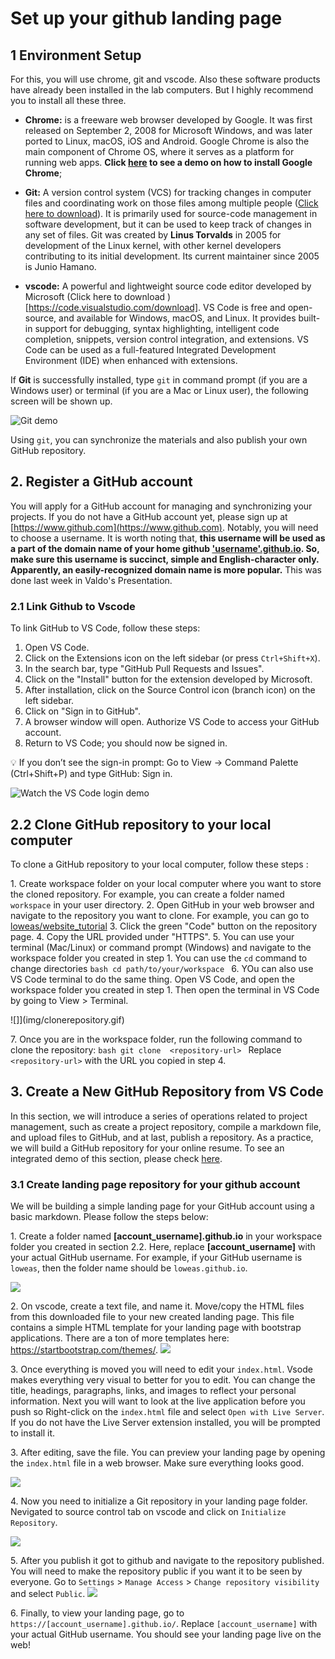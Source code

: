 # Set up your github landing page

## 1 Environment Setup

For this, you will use chrome, git and vscode. Also these software products have already been installed in the lab computers. But I highly recommend you to install all these three.


- **Chrome:** is a freeware web browser developed by Google. It was first released on September 2, 2008 for Microsoft Windows, and was later ported to Linux, macOS, iOS and Android. Google Chrome is also the main component of Chrome OS, where it serves as a platform for running web apps. **Click [here](install-chrome.md) to see a demo on how to install Google Chrome**;

- **Git:** A version control system (VCS) for tracking changes in computer files and coordinating work on those files among multiple people ([Click here to download](https://git-scm.com/downloads)). It is primarily used for source-code management in software development, but it can be used to keep track of changes in any set of files.  Git was created by **Linus Torvalds** in 2005 for development of the Linux kernel, with other kernel developers contributing to its initial development. Its current maintainer since 2005 is Junio Hamano.

- **vscode:** A powerful and lightweight source code editor developed by Microsoft (Click here to download
)[https://code.visualstudio.com/download]. VS Code is free and open-source, and available for Windows, macOS, and Linux. It provides built-in support for debugging, syntax highlighting, intelligent code completion, snippets, version control integration, and extensions.
VS Code can be used as a full-featured Integrated Development Environment (IDE) when enhanced with extensions.


If **Git** is successfully installed, type `git` in command prompt (if you are a Windows user) or terminal (if you are a Mac or Linux user), the following screen will be shown up.

![Git demo](img/git.gif)

Using `git`, you can synchronize the  materials and also publish your own GitHub repository.  

## 2. Register a GitHub account

You will apply for a GitHub account for managing and synchronizing your projects. If you do not have a GitHub account yet, please sign up at [https://www.github.com](https://www.github.com). Notably, you will need to choose a username. It is worth noting that, **this username will be used as a part of the domain name of your home github ['username'.github.io](). So, make sure this username is succinct, simple and English-character only. Apparently, an easily-recognized domain name is more popular.**
This was done last week in Valdo's Presentation.

### 2.1 Link Github to Vscode
To link GitHub to VS Code, follow these steps:
1. Open VS Code.
2. Click on the Extensions icon on the left sidebar (or press `Ctrl+Shift+X`).
3. In the search bar, type "GitHub Pull Requests and Issues".
4. Click on the "Install" button for the extension developed by Microsoft.
5. After installation, click on the Source Control icon (branch icon) on the left sidebar.
6. Click on "Sign in to GitHub".
7. A browser window will open. Authorize VS Code to access your GitHub account.
8. Return to VS Code; you should now be signed in.   

💡 If you don’t see the sign-in prompt:
Go to View → Command Palette (Ctrl+Shift+P) and type GitHub: Sign in.

![Watch the VS Code login demo](img/vscodelogin.gif)



## 2.2 Clone GitHub repository to your local computer

To clone a GitHub repository to your local computer, follow these steps :

1\. Create workspace folder on your local computer where you want to store the cloned repository. For example, you can create a folder named `workspace` in your user directory.
2\. Open GitHub in your web browser and navigate to the repository you want to clone. For example, you can go to [loweas/website_tutorial](https://github.com/loweas/website_tutorial)
3\. Click the green "Code" button on the repository page.
4\. Copy the URL provided under "HTTPS".
5\. You can use your terminal (Mac/Linux) or command prompt (Windows) and navigate to the workspace folder you created in step 1. You can use the `cd` command to change directories
    ```bash
    cd path/to/your/workspace
    ```
6\. YOu can also use VS Code terminal to do the same thing. Open VS Code, and open the workspace folder you created in step 1. Then open the terminal in VS Code by going to View > Terminal.

  ![]](img/clonerepository.gif)  

7\. Once you are in the workspace folder, run the following command to clone the repository:
    ```bash
    git clone  <repository-url>
    ```
    Replace `<repository-url>` with the URL you copied in step 4. 


## 3\. Create a New GitHub Repository from VS Code

In this section, we will introduce a series of operations related to project management, such as create a project repository, compile a markdown file, and upload files to GitHub, and at last, publish a repository. As a practice, we will build a GitHub repository for your online resume. To see an integrated demo of this section, please check [here](repo-git.md).
### 3.1  Create landing page repository for your github account

We will be building a simple landing page for your GitHub account using a basic markdown. Please follow the steps below:

1\. Create a folder named  **[account_username].github.io** in your workspace folder you created in section 2.2. Here, replace **[account_username]** with your actual GitHub username. For example, if your GitHub username is `loweas`, then the folder name should be `loweas.github.io`.

![](img/createfolder.gif)


2\. On vscode, create a text file, and name it. Move/copy the HTML files from this downloaded file to your new created landing page. This file contains a simple HTML template for your landing page with bootstrap applications. There are a ton of more templates here: https://startbootstrap.com/themes/.
![](img/movefilesover.gif)

3\. Once everything is moved you will need to edit your `index.html`.  Vsode makes everything very visual to better for you to edit. You can change the title, headings, paragraphs, links, and images to reflect your personal information. Next you will want to look at the live application before you push so Right-click on the `index.html` file and select `Open with Live Server`. If you do not have the Live Server extension installed, you will be prompted to install it.

3\. After editing, save the file. You can preview your landing page by opening the `index.html` file in a web browser. Make sure everything looks good.


![](img/golive.gif)

4\. Now you need to initialize a Git repository in your landing page folder. Nevigated to source control tab on vscode and click on `Initialize Repository`.

![](img/initializerepository.gif)

5\. After you publish it got to github and navigate to the repository published. You will need to make the repository public if you want it to be seen by everyone. Go to `Settings` > `Manage Access` > `Change repository visibility` and select `Public`.
![](img/pages.gif)


6\. Finally, to view your landing page, go to `https://[account_username].github.io/`. Replace `[account_username]` with your actual GitHub username. You should see your landing page live on the web!